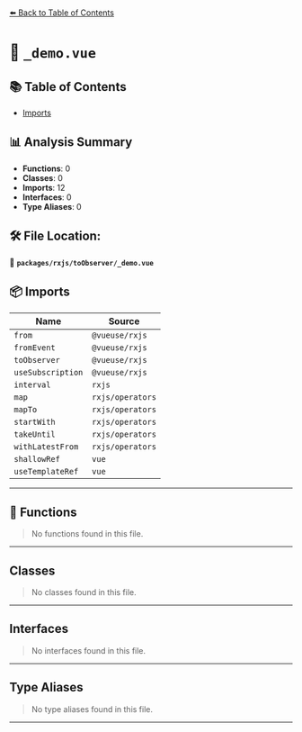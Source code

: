 [⬅️ Back to Table of Contents](../../../index.md)

# 📄 `_demo.vue`

## 📚 Table of Contents

- [Imports](#imports)

## 📊 Analysis Summary

- **Functions**: 0
- **Classes**: 0
- **Imports**: 12
- **Interfaces**: 0
- **Type Aliases**: 0

## 🛠️ File Location:
📂 **`packages/rxjs/toObserver/_demo.vue`**

## 📦 Imports

| Name | Source |
|------|--------|
| `from` | `@vueuse/rxjs` |
| `fromEvent` | `@vueuse/rxjs` |
| `toObserver` | `@vueuse/rxjs` |
| `useSubscription` | `@vueuse/rxjs` |
| `interval` | `rxjs` |
| `map` | `rxjs/operators` |
| `mapTo` | `rxjs/operators` |
| `startWith` | `rxjs/operators` |
| `takeUntil` | `rxjs/operators` |
| `withLatestFrom` | `rxjs/operators` |
| `shallowRef` | `vue` |
| `useTemplateRef` | `vue` |


---

## 🔧 Functions

> No functions found in this file.


---

## Classes

> No classes found in this file.


---

## Interfaces

> No interfaces found in this file.


---

## Type Aliases

> No type aliases found in this file.


---